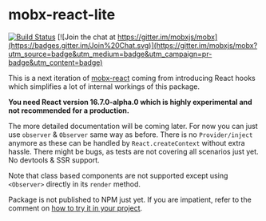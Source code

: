 # mobx-react-lite

[![Build Status](https://travis-ci.org/mobxjs/mobx-react-lite.svg?branch=master)](https://travis-ci.org/mobxjs/mobx-react)
[![Join the chat at https://gitter.im/mobxjs/mobx](https://badges.gitter.im/Join%20Chat.svg)](https://gitter.im/mobxjs/mobx?utm_source=badge&utm_medium=badge&utm_campaign=pr-badge&utm_content=badge)

This is a next iteration of [mobx-react](https://github.com/mobxjs/mobx-react) coming from introducing React hooks which simplifies a lot of internal workings of this package.

**You need React version 16.7.0-alpha.0 which is highly experimental and not recommended for a production.**

The more detailed documentation will be coming later. For now you can just use `observer` & `Observer` same way as before. There is no `Provider/inject` anymore as these can be handled by `React.createContext` without extra hassle. There might be bugs, as tests are not covering all scenarios just yet. No devtools & SSR support.

Note that class based components are not supported except using `<Observer>` directly in its `render` method.

Package is not published to NPM just yet. If you are impatient, refer to the comment on [how to try it in your project](https://github.com/mobxjs/mobx-react/issues/588#issuecomment-435571367).
